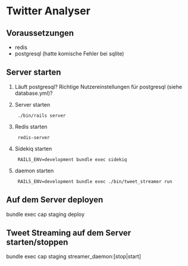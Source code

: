 Twitter Analyser
================
## Voraussetzungen
* redis
* postgresql (hatte komische Fehler bei sqlite)

## Server starten
1. Läuft postgresql? Richtige Nutzereinstellungen für postgresql (siehe database.yml)? 

2. Server starten

        ./bin/rails server

3. Redis starten

		redis-server
4. Sidekiq starten

		RAILS_ENV=development bundle exec sidekiq

5. daemon starten

        RAILS_ENV=development bundle exec ./bin/tweet_streamer run


## Auf dem Server deployen

bundle exec cap staging deploy

## Tweet Streaming auf dem Server starten/stoppen

bundle exec cap staging streamer_daemon:[stop|start]

